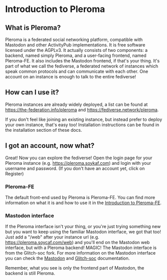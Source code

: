 # Introduction to Pleroma
## What is Pleroma?
Pleroma is a federated social networking platform, compatible with Mastodon and other ActivityPub implementations. It is free software licensed under the AGPLv3.
It actually consists of two components: a backend, named simply Pleroma, and a user-facing frontend, named Pleroma-FE. It also includes the Mastodon frontend, if that's your thing.
It's part of what we call the fediverse, a federated network of instances which speak common protocols and can communicate with each other.
One account on an instance is enough to talk to the entire fediverse!

## How can I use it?

Pleroma instances are already widely deployed, a list can be found at <https://the-federation.info/pleroma> and <https://fediverse.network/pleroma>.

If you don't feel like joining an existing instance, but instead prefer to deploy your own instance, that's easy too!
Installation instructions can be found in the installation section of these docs.

## I got an account, now what?
Great! Now you can explore the fediverse! Open the login page for your Pleroma instance (e.g. <https://pleroma.soykaf.com>) and login with your username and password. (If you don't have an account yet, click on Register)

### Pleroma-FE
The default front-end used by Pleroma is Pleroma-FE. You can find more information on what it is and how to use it in the [Introduction to Pleroma-FE](../frontend).

### Mastodon interface
If the Pleroma interface isn't your thing, or you're just trying something new but you want to keep using the familiar Mastodon interface, we got that too!
Just add a "/web" after your instance url (e.g. <https://pleroma.soycaf.com/web>) and you'll end on the Mastodon web interface, but with a Pleroma backend! MAGIC!
The Mastodon interface is from the Glitch-soc fork. For more information on the Mastodon interface you can check the [Mastodon](https://docs.joinmastodon.org/) and [Glitch-soc](https://glitch-soc.github.io/docs/) documentation.

Remember, what you see is only the frontend part of Mastodon, the backend is still Pleroma. 

